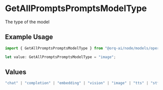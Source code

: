 # GetAllPromptsPromptsModelType

The type of the model

## Example Usage

```typescript
import { GetAllPromptsPromptsModelType } from "@orq-ai/node/models/operations";

let value: GetAllPromptsPromptsModelType = "image";
```

## Values

```typescript
"chat" | "completion" | "embedding" | "vision" | "image" | "tts" | "stt" | "rerank" | "moderations"
```